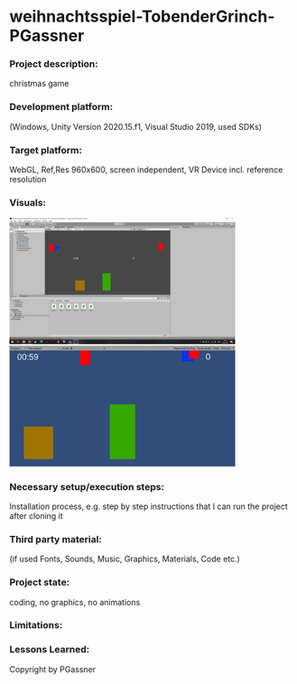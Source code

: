 # weihnachtsspiel-TobenderGrinch-PGassner

### Project description: 
christmas game

### Development platform: 
(Windows, Unity Version 2020.15.f1, Visual Studio 2019, used SDKs)

### Target platform: 
WebGL, Ref,Res 960x600, screen independent, VR Device incl. reference resolution 

### Visuals: 
<div>
    <img src="./Screenshots/ProjectWindow.PNG" width="400">
    <img src="./Screenshots/Game.PNG" width="400">
</div>

### Necessary setup/execution steps: 
Installation process, e.g. step by step instructions that I can run the project after cloning it

### Third party material: 
(if used Fonts, Sounds, Music, Graphics, Materials, Code etc.)

### Project state: 
coding, no graphics, no animations

### Limitations: 

### Lessons Learned: 

Copyright by PGassner
